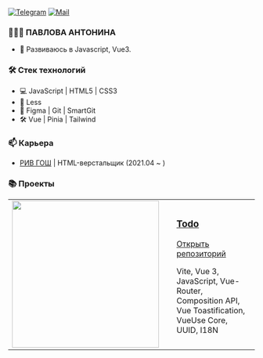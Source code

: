 [![Telegram](http://img.shields.io/badge/-Telegram-2CA5E0?style=for-the-badge&logo=telegram&link=https://t.me/tonya_front)](https://t.me/tonya_front)
[![Mail](https://img.shields.io/badge/-Mail-d14836?style=for-the-badge&logo=Gmail&logoColor=white&link=mailto:tonpavlo@mail.ru)](mailto:tonpavlo@mail.ru)


### 👨🏻‍💻 ПАВЛОВА АНТОНИНА

- 🌱 Развиваюсь в Javascript, Vue3.

### 🛠 Стек технологий

- 💻 JavaScript | HTML5 | CSS3
- 🎨 Less  
- 🎨 Figma | Git | SmartGit
- 🛠️ Vue | Pinia | Tailwind 

### 📫 Карьера

- [РИВ ГОШ](https://rivegauche.ru/) | HTML-верстальщик (2021.04 ~ )


### 📚 Проекты

<table>
    <tr>
        <td width='320px'>
            <img src='https://github.com/user-attachments/assets/05e6cfcc-1753-4102-aac5-39c93582f9e0' width='300px'>
        </td>
        <td>
            <h3>
                <a href='https://vue3-to-do.vercel.app/' target="_blank" title='Просмотр демо-версии'>Todo</a>
            </h3>
            <p><a href='https://github.com/tonyap92/clothing-store' target="_blank" title='Открыть репозиторий'>Открыть
                    репозиторий</a></p>
            <p> Vite, Vue 3, JavaScript, Vue-Router, Сomposition API, Vue Toastification, VueUse Core, UUID, I18N</p>
        </td>
    </tr>
</table>



